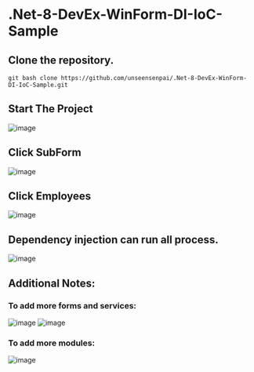 
# **.Net-8-DevEx-WinForm-DI-IoC-Sample**

## **Clone the repository.**

```
git bash clone https://github.com/unseensenpai/.Net-8-DevEx-WinForm-DI-IoC-Sample.git
```

## **Start The Project**
![image](https://github.com/unseensenpai/.Net-8-DevEx-WinForm-DI-IoC-Sample/assets/39537512/0aaa431d-2616-4f01-b660-78ab380912f0)

## **Click SubForm**
![image](https://github.com/unseensenpai/.Net-8-DevEx-WinForm-DI-IoC-Sample/assets/39537512/e183e9be-30cd-4582-9312-17db302afaaf)

## **Click Employees**
![image](https://github.com/unseensenpai/.Net-8-DevEx-WinForm-DI-IoC-Sample/assets/39537512/72521086-88b6-4388-b478-2f84589f4435)

## **Dependency injection can run all process.**
![image](https://github.com/unseensenpai/.Net-8-DevEx-WinForm-DI-IoC-Sample/assets/39537512/2e7772f7-9913-4eda-82a6-2843cbcc88a7)

## **Additional Notes:**
### To add more forms and services:
![image](https://github.com/unseensenpai/.Net-8-DevEx-WinForm-DI-IoC-Sample/assets/39537512/c8271a89-1210-487c-b66b-d39427f76485)
![image](https://github.com/unseensenpai/.Net-8-DevEx-WinForm-DI-IoC-Sample/assets/39537512/98eb375e-c85b-47d5-80f5-43cd4bddef7a)
### To add more modules:
![image](https://github.com/unseensenpai/.Net-8-DevEx-WinForm-DI-IoC-Sample/assets/39537512/2475b641-a195-4861-99fc-0945b1cea954)

